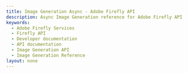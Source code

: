 ```yaml
---
title: Image Generation Async - Adobe Firefly API
description: Async Image Generation reference for Adobe Firefly API
keywords:
  - Adobe Firefly Services
  - Firefly API
  - Developer documentation
  - API documentation
  - Image Generation API
  - Image Generation Reference
layout: none
---
```


<RedoclyAPIBlock src="/firefly-services/docs/image_generation_async_v3.json" width="600px" disableSidebar />
